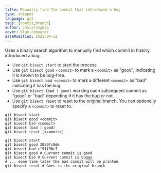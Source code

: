 ```yaml
---
title: Manually find the commit that introduced a bug
type: snippet
language: git
tags: [commit,branch]
author: chalarangelo
cover: blue-computer
dateModified: 2021-04-13
---
```


Uses a binary search algorithm to manually find which commit in history introduced a bug.

- Use `git bisect start` to start the process.
- Use `git bisect good <commit>` to mark a `<commit>` as "good", indicating it is known to be bug-free.
- Use `git bisect bad <commit>` to mark a different `<commit>` as "bad" indicating it has the bug.
- Use `git bisect (bad | good)` marking each subsequent commit as "good" or "bad" depending if it has the bug or not.
- Use `git bisect reset` to reset to the original branch. You can optionally specify a `<commit>` to reset to.

```shell
git bisect start
git bisect good <commit>
git bisect bad <commit>
git bisect (bad | good)
git bisect reset [<commit>]
```

```shell
git bisect start
git bisect good 3050fc0de
git bisect bad c191f90c7
git bisect good # Current commit is good
git bisect bad # Current commit is buggy
# ... some time later the bad commit will be printed
git bisect reset # Goes to the original branch
```
